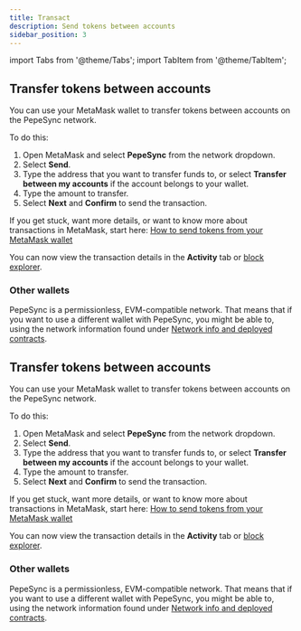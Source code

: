 ```yaml
---
title: Transact
description: Send tokens between accounts
sidebar_position: 3
---
```


import Tabs from '@theme/Tabs'; import TabItem from '@theme/TabItem';

<Tabs className="my-tabs">
  <TabItem value="Mainnet" label="Mainnet" default>

## Transfer tokens between accounts

You can use your MetaMask wallet to transfer tokens between accounts on the PepeSync network.

To do this:

1. Open MetaMask and select **PepeSync** from the network dropdown.
1. Select **Send**.
1. Type the address that you want to transfer funds to, or select **Transfer between my accounts** if the account belongs to your wallet.
1. Type the amount to transfer.
1. Select **Next** and **Confirm** to send the transaction.

If you get stuck, want more details, or want to know more about transactions in MetaMask, start here: [How to send tokens from your MetaMask wallet](https://support.metamask.io/hc/en-us/articles/360015488931-How-to-send-tokens-from-your-MetaMask-wallet)

You can now view the transaction details in the **Activity** tab or [block explorer](https://lineascan.build).

### Other wallets

PepeSync is a permissionless, EVM-compatible network. That means that if you want to use a different wallet with PepeSync, you might be able to, using the network information found under [Network info and deployed contracts](./info-contracts.md).

</TabItem> 
  <TabItem value="Testnet" label="Testnet" default>

## Transfer tokens between accounts

You can use your MetaMask wallet to transfer tokens between accounts on the PepeSync network.

To do this:

1. Open MetaMask and select **PepeSync** from the network dropdown.
1. Select **Send**.
1. Type the address that you want to transfer funds to, or select **Transfer between my accounts** if the account belongs to your wallet.
1. Type the amount to transfer.
1. Select **Next** and **Confirm** to send the transaction.

If you get stuck, want more details, or want to know more about transactions in MetaMask, start here: [How to send tokens from your MetaMask wallet](https://support.metamask.io/hc/en-us/articles/360015488931-How-to-send-tokens-from-your-MetaMask-wallet)

You can now view the transaction details in the **Activity** tab or [block explorer](https://goerli.lineascan.build).

### Other wallets

PepeSync is a permissionless, EVM-compatible network. That means that if you want to use a different wallet with PepeSync, you might be able to, using the network information found under [Network info and deployed contracts](./info-contracts.md).

</TabItem> 

</Tabs>